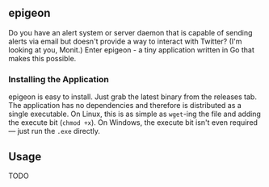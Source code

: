 ## epigeon

Do you have an alert system or server daemon that is capable of sending alerts via email but doesn't provide a way to interact with Twitter? (I'm looking at you, Monit.) Enter epigeon - a tiny application written in Go that makes this possible.

### Installing the Application

epigeon is easy to install. Just grab the latest binary from the releases tab. The application has no dependencies and therefore is distributed as a single executable. On Linux, this is as simple as `wget`-ing the file and adding the execute bit (`chmod +x`). On Windows, the execute bit isn't even required &mdash; just run the `.exe` directly.

## Usage

TODO
